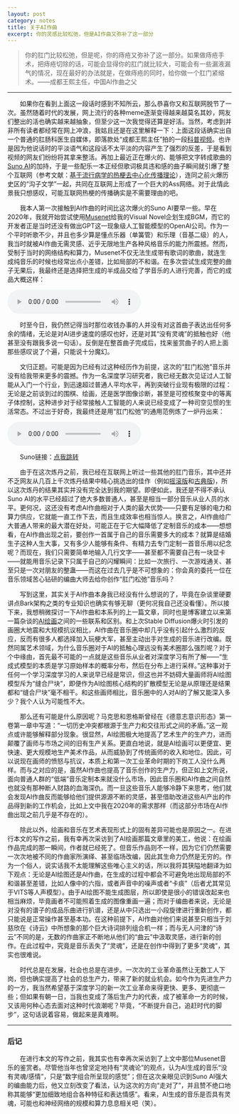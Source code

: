```yaml
---
layout: post
category: notes
title: 关于AI作曲
excerpt: 你的灵感比较松弛，但是AI作曲又弥补了这一部分
---
```


> 你的肛门比较松弛，但是呢，你的痔疮又弥补了这一部分。如果做痔疮手术，把痔疮切除的话，可能会显得你的肛门就比较大，可能会有一些漏液漏气的情况，现在最好的办法就是，在做痔疮的同时，给你做一个肛门紧缩术。——成都王熙主任，中国AI作曲之父

---------

&emsp;&emsp;如果你在看到上面这一段话时感到不知所云，那么恭喜你又和互联网脱节了一次。虽然随着时代的发展，网上流行的各种meme逐渐变得越来越莫名其妙，网友们整出的活也确实越来越抽象，但至少这一次我觉得还算是好活。当然，考虑到并非所有读者都经常在网上冲浪，我姑且还是在这里解释一下：上面这段话确实出自一个普通的肛肠科医生自媒体，即落款处“成都王熙主任”拍的一段[科普视频](https://www.bilibili.com/video/BV11x421m74E)。也许是因为他说话时的平淡语气和这段话不太平淡的内容产生了强烈的反差，于是看到视频的网友们纷纷将其拿来整活。再加上最近正在爆火的、能够把文字转成歌曲的[Suno AI](https://suno.com/about)的加持，于是一些配乐一本正经但歌词极具违和感的曲子瞬间就引爆了整个互联网（参考文献：[基于流行病学的热梗去中心化传播理论](./刻板印象与最大似然估计)），连同之前火爆历史区的“沟子文学”一起，共同在互联网上形成了一个巨大的Ass网络。对于此情此景我只想感叹，可能互联网热梗的传播确实是不需要理由的吧。

&emsp;&emsp;我本人第一次接触到AI作曲的时间比这次爆火的Suno AI要早一些。早在2020年，我就开始尝试使用[Musenet](https://openai.com/index/musenet)给我的Visual Novel企划生成BGM，而它的开发者正是当时还没有做出GPT这一现象级人工智能模型的OpenAI公司。作为一个平时听歌不少，并且也多少算是懂点乐器（单簧管）和乐理（音基二级）的人，我当时就被AI作曲无需灵感、近乎无限地生产各种风格音乐的能力所震撼。然而，受制于当时的网络结构和算力，Musenet不仅无法生成带有歌词的歌曲，就连生成纯音乐的时候也经常出点小差错，比如局部的不和谐。在多次尝试生成完整的曲子无果后，我最终还是选择把生成的半成品交给了学音乐的人进行完善，而它的成品大概这样：

<audio src="/assets/audios/notes/20240429_1.mp3" controls></audio>

&emsp;&emsp;时至今日，我仍然记得当时那位收钱办事的人并没有对这首曲子表达出任何多余的情绪，无论是对AI进步速度的感叹也好，还是对其“没有灵魂”的抵触也好（他甚至没有跟我多说一句话）。反倒是在整首曲子完成后，找来鉴赏曲子的人把上面那些感叹说了个遍，只能说十分魔幻。

&emsp;&emsp;文归正题。可能是因为已经有过这种经历作为前提，这次的“肛门松弛”音乐并没有给我带来更多的震撼。作为一名深度学习研究者，我已经无数次见证过人工智能从入门一个行业，到迅速超过普通人平均水平，再到突破行业现有极限的过程：无论是之前谈到过的围棋、绘画，还是医学图像诊断，甚至是可控核聚变中的等离子体控制，这种进步对于经常接触人工智能的人来说已经变成了一种司空见惯的生活常态。不过出于好奇，我最终还是用“肛门松弛”的通用范例炼了一炉丹出来：

<audio src="/assets/audios/notes/20240429_2.mp3" controls></audio>

&emsp;&emsp;Suno链接：[点我跳转](https://suno.com/song/206ffef3-bc2b-4c13-af93-2cc8bec0b88e)

&emsp;&emsp;由于在这次炼丹之前，我已经在互联网上听过一些其他的肛门音乐，其中还并不乏网友从几百上千次炼丹结果中精心挑选出的佳作（例如[摇滚版](https://www.bilibili.com/video/BV1zx421S7Nc)和[古典版](https://www.bilibili.com/video/BV1HJ4m1j7sT))，所以这次炼丹的结果其实并没有完全达到我的期望。即便如此，我还是不得不承认Suno AI的水平已经超过了绝大多数普通人，甚至是相当一部分音乐从业人员的水平。更何况，这还没有考虑AI作曲相对于人类的最大优势——只要有足够的电力和算力供应，它就能一直工作下去，而且生成效率也相当惊人。换言之，AI作曲给广大普通人带来的最大潜在好处，可能正在于它大幅降低了定制音乐的成本——想想看，在AI作曲出现之前，要创作一首属于自己的音乐需要多大的成本？就算是结婚生子这种人生大事，又有多少人能够有条件、有精力去专门定制一首音乐用以纪念呢？而现在，我们只需要简单地输入几行文字——甚至都不需要自己有一块显卡——就能用音乐记录下只属于自己的闪耀瞬间：比如一次旅行、一次游戏通关、甚至只是一次对朋友的整蛊——而这在过去几乎是不可想象的：你会真的委托一位在音乐领域苦心钻研的编曲大师去给你创作“肛门松弛”音乐吗？

&emsp;&emsp;写到这里，其实关于AI作曲本身我已经没有什么想说的了，毕竟在杂谈里硬要讲点Bark架构之类的专业知识也确实有够无聊（更何况我自己还没看懂）。所以接下来，我想稍微探讨一下AI作曲和本系列的上一篇文章，同时也是博客建立以来第一篇杂谈的[AI绘画](./关于AI绘画)之间的一些联系和区别。和上次Stable Diffusion爆火时引发的画圈大地震和大规模抗议相比，AI作曲在音乐圈中却几乎没有引起什么激烈的反应，反而有很多人都选择加入玩梗大军，甚至主动出手对生成的音乐进行改编。既然同属艺术领域，为什么音乐圈对于AI的抵触心理远没有美术圈那么强烈呢？对于个中缘由，首先最不可能的一点就是这些音乐从业者对深度学习有所了解——“生成式模型的本质是学习原始样本的概率分布，然后在分布上进行采样。”这种事对于任何一个学习深度学习的人来说早已经是常识，但这也并不妨碍大量画师将AI绘图模型斥为“缝合尸块”，即便作为AI绘图核心结构的扩散模型无论是从原理还是结果都和“缝合尸块”毫不相干。和这些画师相比，音乐圈中的人对AI的了解又能深入多少？我个人认为可能性不大。

&emsp;&emsp;那么还有可能是什么原因呢？马克思和恩格斯曾经在《德意志意识形态》第一卷第一章中写道：“一切历史冲突都根源于生产力和交往形式之间的矛盾。”这一观点或许能够解释部分现象。很显然，AI绘图极大地提高了艺术生产的生产力，进而颠覆了画师与市场之间的旧有生产关系。更直白地说，就是AI绘画可以更便宜、更快速、更大规模地生产美术作品，从而威胁到了传统画师的收入和地位。因此，可以说现在画师的愤怒与抗议，本质上和第一次工业革命时期的下岗工人没什么两样。而与之对应的是，虽然AI作曲也提高了音乐创作的生产力，但正如上文所说，面向普通人群的“低端”音乐定制本来就没什么市场，因此音乐圈和AI作曲之间自然也就没有那种断人财路的血海深仇。而一旦这些音乐人能够冷静下来思考，他们就会发现AI作曲反而能够给他们提供源源不断的灵感，甚至借助改进这些AI产出的作品得到新的工作机会，比如上文中我在2020年的需求那样（而这部分市场在AI作曲出现之前几乎是不存在的）。

&emsp;&emsp;除此以外，绘画和音乐在艺术表现形式上的固有差异可能也是原因之一。在进行本文的写作之前，我有幸再次采访到了AI绘画那篇文章里的美工，他说：在绘画作品完成的那一瞬间，作者就已经死了。但音乐作品则不一样，因为它们仍然需要一次次地被不同的作曲家所演绎、甚至临场改编，因此其生命力仍然是无穷的。作为一个俗人，说实话我不太能理解这些唯心主义的话，所以我将其狭隘地翻译为如下观点：无论是AI绘图还是AI作曲，在生成的过程中都会不可避免地出现局部的不和谐甚至差错，比如人像中的六指，或者声音中的噪声或者“卡痰”（后者尤其常见于VITS等人声模型）。由于AI绘图不能生成图层，所以即使是很小的错误改起来也相当麻烦，毕竟画者不可能照着生成的图像重画一遍；而对于编曲者来说，无论是对没有的谱子的成品乐曲进行扒谱，还是从中只选出一小段旋律进行重新创作，都只能说是正常操作甚至基本功。在这种前提下，AI作曲对他们来说甚至只相当于刘慈欣在《诗云》中所想象的那个巨大诗词排列组合机一样；而与无人问津的“诗云”不同的是，无数的作曲家正不断地从他们的“曲云”中汲取灵感，进行新的创作。在此过程中，究竟是音乐丢失了“灵魂”，还是在创作中得到了更多“灵魂”，其实也很难说。

&emsp;&emsp;时代总是在发展，社会也总是在进步。一次次的工业革命虽然让无数工人下岗，但也确实提高了社会的总生产力，带来了新的就业机会。如今作为先进生产力的一方，我当然希望基于深度学习的新一次工业革命来得更快、更多、更彻底一些；但如果有朝一日，当我也变成了落后生产力的代表，成了被革命一方的时候，又该用何种心态去面对这种时代浪潮呢？毕竟，“不断提升自己，追赶时代的脚步”，这句话说着容易，做起来是真难啊。

---

### 后记

&emsp;&emsp;在进行本文的写作之前，我其实也有幸再次采访到了上文中那位Musenet音乐的鉴赏者。尽管他当年也曾坚定地持有“灵魂论”的观点，认为AI生成的音乐“没有灵魂/感情”，只是“数字组合所呈现的感觉”；但在这次亲眼见识到Suno AI强大的编曲能力后，他又立刻改变了看法，认为这次的方向“走对了”，并且赞不绝口地称其能够“更加细致地组合各种特征和表达情感”。看来，AI生成的音乐是否具有灵魂，可能也和神经网络的规模和算力息息相关吧（笑）。

